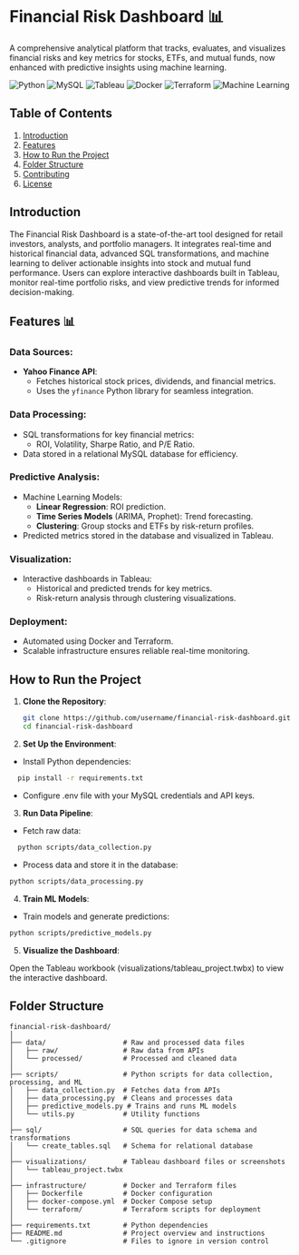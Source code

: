 # Financial Risk Dashboard 📊

A comprehensive analytical platform that tracks, evaluates, and visualizes financial risks and key metrics for stocks, ETFs, and mutual funds, now enhanced with predictive insights using machine learning.

![Python](https://img.shields.io/badge/Python-3.9-blue) ![MySQL](https://img.shields.io/badge/MySQL-8.0-blue) ![Tableau](https://img.shields.io/badge/Tableau-✔️-orange) ![Docker](https://img.shields.io/badge/Docker-✔️-brightgreen) ![Terraform](https://img.shields.io/badge/Terraform-✔️-purple) ![Machine Learning](https://img.shields.io/badge/ML-✔️-yellow)

## Table of Contents

1. [Introduction](#introduction)
2. [Features](#features)
3. [How to Run the Project](#how-to-run-the-project)
4. [Folder Structure](#folder-structure)
5. [Contributing](#contributing)
6. [License](#license)

## Introduction

The Financial Risk Dashboard is a state-of-the-art tool designed for retail investors, analysts, and portfolio managers. It integrates real-time and historical financial data, advanced SQL transformations, and machine learning to deliver actionable insights into stock and mutual fund performance. Users can explore interactive dashboards built in Tableau, monitor real-time portfolio risks, and view predictive trends for informed decision-making.

## Features 📊

### **Data Sources**:

- **Yahoo Finance API**:
  - Fetches historical stock prices, dividends, and financial metrics.
  - Uses the `yfinance` Python library for seamless integration.

### **Data Processing**:

- SQL transformations for key financial metrics:
  - ROI, Volatility, Sharpe Ratio, and P/E Ratio.
- Data stored in a relational MySQL database for efficiency.

### **Predictive Analysis**:

- Machine Learning Models:
  - **Linear Regression**: ROI prediction.
  - **Time Series Models** (ARIMA, Prophet): Trend forecasting.
  - **Clustering**: Group stocks and ETFs by risk-return profiles.
- Predicted metrics stored in the database and visualized in Tableau.

### **Visualization**:

- Interactive dashboards in Tableau:
  - Historical and predicted trends for key metrics.
  - Risk-return analysis through clustering visualizations.

### **Deployment**:

- Automated using Docker and Terraform.
- Scalable infrastructure ensures reliable real-time monitoring.

## How to Run the Project

1. **Clone the Repository**:

   ```bash
   git clone https://github.com/username/financial-risk-dashboard.git
   cd financial-risk-dashboard

   ```

2. **Set Up the Environment**:

- Install Python dependencies:

```bash
  pip install -r requirements.txt
```

- Configure .env file with your MySQL credentials and API keys.

3. **Run Data Pipeline**:

- Fetch raw data:

```bash
  python scripts/data_collection.py
```

- Process data and store it in the database:

```bash
python scripts/data_processing.py
```

4. **Train ML Models**:

- Train models and generate predictions:

```bash
python scripts/predictive_models.py
```

5. **Visualize the Dashboard**:

Open the Tableau workbook (visualizations/tableau_project.twbx) to view the interactive dashboard.

## Folder Structure

```plaintext
financial-risk-dashboard/
│
├── data/                   # Raw and processed data files
│   ├── raw/                # Raw data from APIs
│   └── processed/          # Processed and cleaned data
│
├── scripts/                # Python scripts for data collection, processing, and ML
│   ├── data_collection.py  # Fetches data from APIs
│   ├── data_processing.py  # Cleans and processes data
│   ├── predictive_models.py # Trains and runs ML models
│   └── utils.py            # Utility functions
│
├── sql/                    # SQL queries for data schema and transformations
│   └── create_tables.sql   # Schema for relational database
│
├── visualizations/         # Tableau dashboard files or screenshots
│   └── tableau_project.twbx
│
├── infrastructure/         # Docker and Terraform files
│   ├── Dockerfile          # Docker configuration
│   ├── docker-compose.yml  # Docker Compose setup
│   └── terraform/          # Terraform scripts for deployment
│
├── requirements.txt        # Python dependencies
├── README.md               # Project overview and instructions
└── .gitignore              # Files to ignore in version control
```
